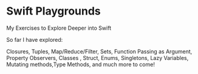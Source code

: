 # Swift Playgrounds
My Exercises to Explore Deeper into Swift

So far I have explored:

Closures, Tuples, Map/Reduce/Filter, Sets, Function Passing as Argument, Property Observers, Classes , Struct, Enums, Singletons, Lazy Variables, Mutating methods,Type Methods, and much more to come!
